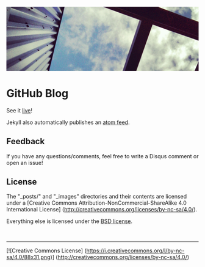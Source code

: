 ![](https://raw.githubusercontent.com/abstractOwl/abstractOwl.github.io/master/_images/front.jpg)

# GitHub Blog
See it [live](https://abstractOwl.github.io)!

Jekyll also automatically publishes an [atom feed](/atom.xml).

## Feedback

If you have any questions/comments, feel free to write a Disqus comment or
open an issue!


## License

The "_posts/" and "_images" directories and their contents are licensed under a
[Creative Commons Attribution-NonCommercial-ShareAlike 4.0 International License]
(http://creativecommons.org/licenses/by-nc-sa/4.0/).

Everything else is licensed under the [BSD license](LICENSE).

<br />

---

[![Creative Commons License]
(https://i.creativecommons.org/l/by-nc-sa/4.0/88x31.png)]
(http://creativecommons.org/licenses/by-nc-sa/4.0/)

<br />
